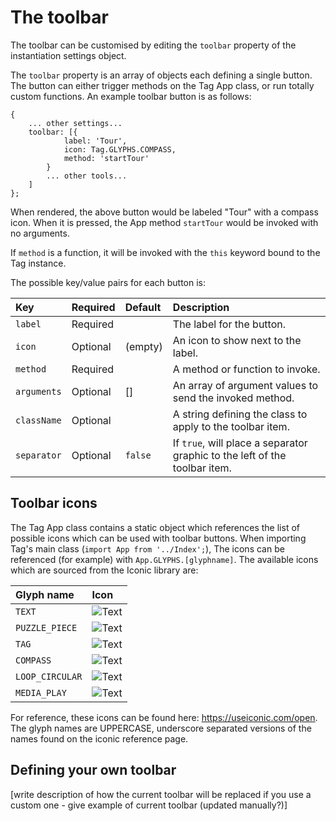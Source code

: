# The toolbar

The toolbar can be customised by editing the `toolbar` property of the instantiation settings object.

The `toolbar` property is an array of objects each defining a single button. The button can either trigger methods on the Tag App class, or run totally custom functions. An example toolbar button is as follows:

```
{
	... other settings...
	toolbar: [{
			label: 'Tour',
			icon: Tag.GLYPHS.COMPASS,
			method: 'startTour'
		}
		... other tools...
	]
};
```

When rendered, the above button would be labeled "Tour" with a compass icon. When it is pressed, the App method `startTour` would be invoked with no arguments.

If `method` is a function, it will be invoked with the `this` keyword bound to the Tag instance.

The possible key/value pairs for each button is:

Key              | Required | Default | Description
:---             | :---     | :---    | :---
`label`          | Required |         | The label for the button.
`icon`           | Optional | (empty) | An icon to show next to the label.
`method`         | Required |         | A method or function to invoke.
`arguments`      | Optional | []      | An array of argument values to send the invoked method.
`className`      | Optional |         | A string defining the class to apply to the toolbar item.
`separator`      | Optional | `false` | If `true`, will place a separator graphic to the left of the toolbar item.

## Toolbar icons

The Tag App class contains a static object which references the list of possible icons which can be used with toolbar buttons. When importing Tag's main class (`import App from '../Index';`), The icons can be referenced (for example) with `App.GLYPHS.[glyphname]`. The available icons which are sourced from the Iconic library are:


Glyph name       | Icon
:---             | :---
`TEXT`           | ![Text](http://neilinscotland.net/tag/iconic-png/text-2x.png)
`PUZZLE_PIECE`   | ![Text](http://neilinscotland.net/tag/iconic-png/puzzle-piece-2x.png)
`TAG`            | ![Text](http://neilinscotland.net/tag/iconic-png/tag-2x.png)
`COMPASS`        | ![Text](http://neilinscotland.net/tag/iconic-png/compass-2x.png)
`LOOP_CIRCULAR`  | ![Text](http://neilinscotland.net/tag/iconic-png/loop-circular-2x.png)
`MEDIA_PLAY`     | ![Text](http://neilinscotland.net/tag/iconic-png/media-play-2x.png)

For reference, these icons can be found here: https://useiconic.com/open. The glyph names are UPPERCASE, underscore separated versions of the names found on the iconic reference page.

## Defining your own toolbar

[write description of how the current toolbar will be replaced if you use a custom one - give example of current toolbar (updated manually?)]